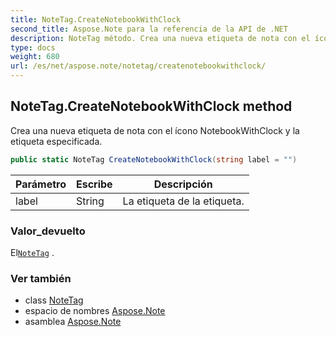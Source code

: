 ```yaml
---
title: NoteTag.CreateNotebookWithClock
second_title: Aspose.Note para la referencia de la API de .NET
description: NoteTag método. Crea una nueva etiqueta de nota con el ícono NotebookWithClock y la etiqueta especificada.
type: docs
weight: 680
url: /es/net/aspose.note/notetag/createnotebookwithclock/
---
```

## NoteTag.CreateNotebookWithClock method

Crea una nueva etiqueta de nota con el ícono NotebookWithClock y la etiqueta especificada.

```csharp
public static NoteTag CreateNotebookWithClock(string label = "")
```

| Parámetro | Escribe | Descripción |
| --- | --- | --- |
| label | String | La etiqueta de la etiqueta. |

### Valor_devuelto

El[`NoteTag`](../) .

### Ver también

* class [NoteTag](../)
* espacio de nombres [Aspose.Note](../../notetag/)
* asamblea [Aspose.Note](../../../)


